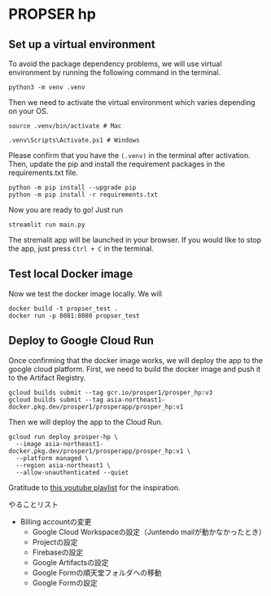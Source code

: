 # PROPSER hp

## Set up a virtual environment
To avoid the package dependency problems, we will use virtual environment by running the following command in the terminal.
```
python3 -m venv .venv
```


Then we need to activate the virtual environment which varies depending on your OS.
```
source .venv/bin/activate # Mac
```
```
.venv\Scripts\Activate.ps1 # Windows
```


Please confirm that you have the `(.venv)` in the terminal after activation. Then, update the pip and install the requirement packages in the requirements.txt file.    
```
python -m pip install --upgrade pip
python -m pip install -r requirements.txt
```

Now you are ready to go! Just run 
```
streamlit run main.py
```
The stremalit app will be launched in your browser. If you would like to stop the app, just press `Ctrl + C` in the terminal.

## Test local Docker image
Now we test the docker image locally. We will
```
docker build -t propser_test .
docker run -p 8081:8080 propser_test
```


## Deploy to Google Cloud Run
Once confirming that the docker image works, we will deploy the app to the google cloud platform.
First, we need to build the docker image and push it to the Artifact Registry. 
```
gcloud builds submit --tag gcr.io/prosper1/prosper_hp:v3
gcloud builds submit --tag asia-northeast1-docker.pkg.dev/prosper1/prosperapp/prosper_hp:v1

```
Then we will deploy the app to the Cloud Run.
```
gcloud run deploy prosper-hp \
  --image asia-northeast1-docker.pkg.dev/prosper1/prosperapp/prosper_hp:v1 \
  --platform managed \
  --region asia-northeast1 \
  --allow-unauthenticated --quiet
```



Gratitude to [this youtube playlist](https://www.youtube.com/playlist?list=PLvRfcAN-QbYnxloydunJlfES_m6GblyEt) for the inspiration.



やることリスト
* Billing accountの変更
  * Google Cloud Workspaceの設定（Juntendo mailが動かなかったとき）
  * Projectの設定
  * Firebaseの設定
  * Google Artifactsの設定
  * Google Formの順天堂フォルダへの移動
  * Google Formの設定

